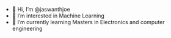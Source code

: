 - 👋 Hi, I’m @jaswanthjoe
- 👀 I’m interested in Machine Learning
- 🌱 I’m currently learning Masters in Electronics and computer engineering

<!---
jaswanthjoe/jaswanthjoe is a ✨ special ✨ repository because its `README.md` (this file) appears on your GitHub profile.
You can click the Preview link to take a look at your changes.
--->
